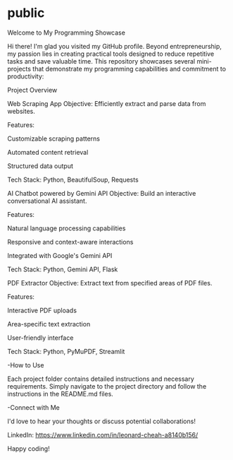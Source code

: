 # public
Welcome to My Programming Showcase

Hi there! I'm glad you visited my GitHub profile. Beyond entrepreneurship, my passion lies in creating practical tools designed to reduce repetitive tasks and save valuable time. This repository showcases several mini-projects that demonstrate my programming capabilities and commitment to productivity:

Project Overview

Web Scraping App
Objective: Efficiently extract and parse data from websites.

Features:

Customizable scraping patterns

Automated content retrieval

Structured data output

Tech Stack: Python, BeautifulSoup, Requests

AI Chatbot powered by Gemini API
Objective: Build an interactive conversational AI assistant.

Features:

Natural language processing capabilities

Responsive and context-aware interactions

Integrated with Google's Gemini API

Tech Stack: Python, Gemini API, Flask

PDF Extractor
Objective: Extract text from specified areas of PDF files.

Features:

Interactive PDF uploads

Area-specific text extraction

User-friendly interface

Tech Stack: Python, PyMuPDF, Streamlit

-How to Use

Each project folder contains detailed instructions and necessary requirements. Simply navigate to the project directory and follow the instructions in the README.md files.

-Connect with Me

I'd love to hear your thoughts or discuss potential collaborations!

LinkedIn: https://www.linkedin.com/in/leonard-cheah-a8140b156/

Happy coding!